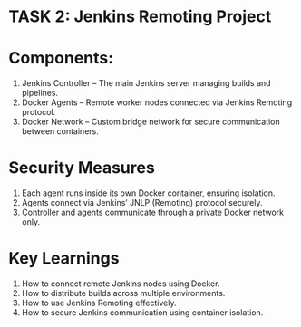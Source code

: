 # TASK 2: Jenkins Remoting Project
# Components:
1. Jenkins Controller – The main Jenkins server managing builds and pipelines.
2. Docker Agents – Remote worker nodes connected via Jenkins Remoting protocol.
3. Docker Network – Custom bridge network for secure communication between containers.

# Security Measures

1. Each agent runs inside its own Docker container, ensuring isolation.
2. Agents connect via Jenkins’ JNLP (Remoting) protocol securely.
3. Controller and agents communicate through a private Docker network only.

# Key Learnings

1. How to connect remote Jenkins nodes using Docker.
2. How to distribute builds across multiple environments.
3. How to use Jenkins Remoting effectively.
4. How to secure Jenkins communication using container isolation.








